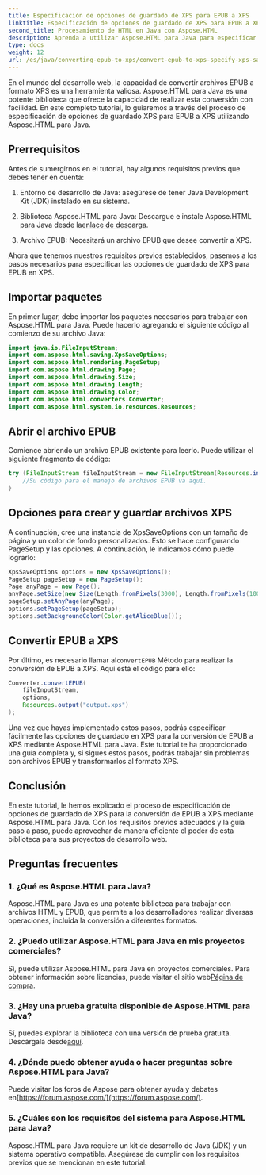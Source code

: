 ```yaml
---
title: Especificación de opciones de guardado de XPS para EPUB a XPS
linktitle: Especificación de opciones de guardado de XPS para EPUB a XPS
second_title: Procesamiento de HTML en Java con Aspose.HTML
description: Aprenda a utilizar Aspose.HTML para Java para especificar opciones de guardado de XPS para EPUB a XPS en este tutorial paso a paso. Convierta archivos EPUB sin problemas.
type: docs
weight: 12
url: /es/java/converting-epub-to-xps/convert-epub-to-xps-specify-xps-save-options/
---
```

En el mundo del desarrollo web, la capacidad de convertir archivos EPUB a formato XPS es una herramienta valiosa. Aspose.HTML para Java es una potente biblioteca que ofrece la capacidad de realizar esta conversión con facilidad. En este completo tutorial, lo guiaremos a través del proceso de especificación de opciones de guardado XPS para EPUB a XPS utilizando Aspose.HTML para Java.

## Prerrequisitos

Antes de sumergirnos en el tutorial, hay algunos requisitos previos que debes tener en cuenta:

1. Entorno de desarrollo de Java: asegúrese de tener Java Development Kit (JDK) instalado en su sistema.

2.  Biblioteca Aspose.HTML para Java: Descargue e instale Aspose.HTML para Java desde la[enlace de descarga](https://releases.aspose.com/html/java/).

3. Archivo EPUB: Necesitará un archivo EPUB que desee convertir a XPS.

Ahora que tenemos nuestros requisitos previos establecidos, pasemos a los pasos necesarios para especificar las opciones de guardado de XPS para EPUB en XPS.

## Importar paquetes

En primer lugar, debe importar los paquetes necesarios para trabajar con Aspose.HTML para Java. Puede hacerlo agregando el siguiente código al comienzo de su archivo Java:

```java
import java.io.FileInputStream;
import com.aspose.html.saving.XpsSaveOptions;
import com.aspose.html.rendering.PageSetup;
import com.aspose.html.drawing.Page;
import com.aspose.html.drawing.Size;
import com.aspose.html.drawing.Length;
import com.aspose.html.drawing.Color;
import com.aspose.html.converters.Converter;
import com.aspose.html.system.io.resources.Resources;
```

## Abrir el archivo EPUB

Comience abriendo un archivo EPUB existente para leerlo. Puede utilizar el siguiente fragmento de código:

```java
try (FileInputStream fileInputStream = new FileInputStream(Resources.input("input.epub"))) {
    //Su código para el manejo de archivos EPUB va aquí.
}
```

## Opciones para crear y guardar archivos XPS

A continuación, cree una instancia de XpsSaveOptions con un tamaño de página y un color de fondo personalizados. Esto se hace configurando PageSetup y las opciones. A continuación, le indicamos cómo puede lograrlo:

```java
XpsSaveOptions options = new XpsSaveOptions();
PageSetup pageSetup = new PageSetup();
Page anyPage = new Page();
anyPage.setSize(new Size(Length.fromPixels(3000), Length.fromPixels(1000)));
pageSetup.setAnyPage(anyPage);
options.setPageSetup(pageSetup);
options.setBackgroundColor(Color.getAliceBlue());
```

## Convertir EPUB a XPS

 Por último, es necesario llamar al`convertEPUB` Método para realizar la conversión de EPUB a XPS. Aquí está el código para ello:

```java
Converter.convertEPUB(
    fileInputStream,
    options,
    Resources.output("output.xps")
);
```

Una vez que hayas implementado estos pasos, podrás especificar fácilmente las opciones de guardado en XPS para la conversión de EPUB a XPS mediante Aspose.HTML para Java. Este tutorial te ha proporcionado una guía completa y, si sigues estos pasos, podrás trabajar sin problemas con archivos EPUB y transformarlos al formato XPS.

## Conclusión

En este tutorial, le hemos explicado el proceso de especificación de opciones de guardado de XPS para la conversión de EPUB a XPS mediante Aspose.HTML para Java. Con los requisitos previos adecuados y la guía paso a paso, puede aprovechar de manera eficiente el poder de esta biblioteca para sus proyectos de desarrollo web.

## Preguntas frecuentes

### 1. ¿Qué es Aspose.HTML para Java?
Aspose.HTML para Java es una potente biblioteca para trabajar con archivos HTML y EPUB, que permite a los desarrolladores realizar diversas operaciones, incluida la conversión a diferentes formatos.

### 2. ¿Puedo utilizar Aspose.HTML para Java en mis proyectos comerciales?
 Sí, puede utilizar Aspose.HTML para Java en proyectos comerciales. Para obtener información sobre licencias, puede visitar el sitio web[Página de compra](https://purchase.aspose.com/buy).

### 3. ¿Hay una prueba gratuita disponible de Aspose.HTML para Java?
 Sí, puedes explorar la biblioteca con una versión de prueba gratuita. Descárgala desde[aquí](https://releases.aspose.com/).

### 4. ¿Dónde puedo obtener ayuda o hacer preguntas sobre Aspose.HTML para Java?
 Puede visitar los foros de Aspose para obtener ayuda y debates en[https://forum.aspose.com/](https://forum.aspose.com/).

### 5. ¿Cuáles son los requisitos del sistema para Aspose.HTML para Java?
Aspose.HTML para Java requiere un kit de desarrollo de Java (JDK) y un sistema operativo compatible. Asegúrese de cumplir con los requisitos previos que se mencionan en este tutorial.